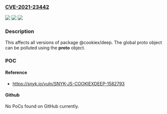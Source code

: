 ### [CVE-2021-23442](https://cve.mitre.org/cgi-bin/cvename.cgi?name=CVE-2021-23442)
![](https://img.shields.io/static/v1?label=Product&message=%40cookiex%2Fdeep&color=blue)
![](https://img.shields.io/static/v1?label=Version&message=%3E%3D%200%20&color=brighgreen)
![](https://img.shields.io/static/v1?label=Vulnerability&message=Prototype%20Pollution&color=brighgreen)

### Description

This affects all versions of package @cookiex/deep. The global proto object can be polluted using the __proto__ object.

### POC

#### Reference
- https://snyk.io/vuln/SNYK-JS-COOKIEXDEEP-1582793

#### Github
No PoCs found on GitHub currently.

